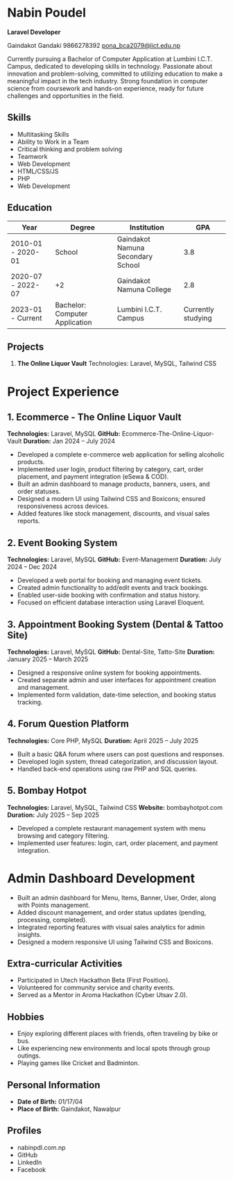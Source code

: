 # Nabin Poudel
**Laravel Developer**

Gaindakot Gandaki
9866278392
pona_bca2079@lict.edu.np

Currently pursuing a Bachelor of Computer Application at Lumbini I.C.T. Campus, dedicated to developing skills in technology. Passionate about innovation and problem-solving, committed to utilizing education to make a meaningful impact in the tech industry. Strong foundation in computer science from coursework and hands-on experience, ready for future challenges and opportunities in the field.

## Skills
- Multitasking Skills
- Ability to Work in a Team
- Critical thinking and problem solving
- Teamwork
- Web Development
- HTML/CSS/JS
- PHP
- Web Development

## Education
| Year          | Degree                                   | Institution                             | GPA  |
|---------------|-----------------------------------------|----------------------------------------|------|
| 2010-01 - 2020-01 | School                                  | Gaindakot Namuna Secondary School      | 3.8  |
| 2020-07 - 2022-07 | +2                                     | Gaindakot Namuna College               | 2.8  |
| 2023-01 - Current | Bachelor: Computer Application         | Lumbini I.C.T. Campus                 | Currently studying |

## Projects
1. **The Online Liquor Vault**
Technologies: Laravel, MySQL, Tailwind CSS



# Project Experience

## 1. Ecommerce - The Online Liquor Vault
**Technologies:** Laravel, MySQL
**GitHub:** Ecommerce-The-Online-Liquor-Vault
**Duration:** Jan 2024 – July 2024

- Developed a complete e-commerce web application for selling alcoholic products.
- Implemented user login, product filtering by category, cart, order placement, and payment integration (eSewa &#x26; COD).
- Built an admin dashboard to manage products, banners, users, and order statuses.
- Designed a modern UI using Tailwind CSS and Boxicons; ensured responsiveness across devices.
- Added features like stock management, discounts, and visual sales reports.

## 2. Event Booking System
**Technologies:** Laravel, MySQL
**GitHub:** Event-Management
**Duration:** July 2024 – Dec 2024

- Developed a web portal for booking and managing event tickets.
- Created admin functionality to add/edit events and track bookings.
- Enabled user-side booking with confirmation and status history.
- Focused on efficient database interaction using Laravel Eloquent.

## 3. Appointment Booking System (Dental &#x26; Tattoo Site)
**Technologies:** Laravel, MySQL
**GitHub:** Dental-Site, Tatto-Site
**Duration:** January 2025 – March 2025

- Designed a responsive online system for booking appointments.
- Created separate admin and user interfaces for appointment creation and management.
- Implemented form validation, date-time selection, and booking status tracking.

## 4. Forum Question Platform
**Technologies:** Core PHP, MySQL
**Duration:** April 2025 – July 2025

- Built a basic Q&#x26;A forum where users can post questions and responses.
- Developed login system, thread categorization, and discussion layout.
- Handled back-end operations using raw PHP and SQL queries.

## 5. Bombay Hotpot
**Technologies:** Laravel, MySQL, Tailwind CSS
**Website:** bombayhotpot.com
**Duration:** July 2025 – Sep 2025

- Developed a complete restaurant management system with menu browsing and category filtering.
- Implemented user features: login, cart, order placement, and payment integration.



# Admin Dashboard Development

- Built an admin dashboard for Menu, Items, Banner, User, Order, along with Points management.
- Added discount management, and order status updates (pending, processing, completed).
- Integrated reporting features with visual sales analytics for admin insights.
- Designed a modern responsive UI using Tailwind CSS and Boxicons.

## Extra-curricular Activities

- Participated in Utech Hackathon Beta (First Position).
- Volunteered for community service and charity events.
- Served as a Mentor in Aroma Hackathon (Cyber Utsav 2.0).

## Hobbies

- Enjoy exploring different places with friends, often traveling by bike or bus.
- Like experiencing new environments and local spots through group outings.
- Playing games like Cricket and Badminton.

## Personal Information

- **Date of Birth:** 01/17/04
- **Place of Birth:** Gaindakot, Nawalpur

## Profiles

- nabinpdl.com.np
- GitHub
- LinkedIn
- Facebook

